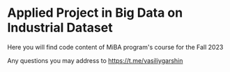 # Applied Project in Big Data on Industrial Dataset
Here you will find code content of MiBA program's course for the Fall 2023

Any questions you may address to https://t.me/vasiliygarshin
